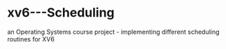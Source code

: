 # xv6---Scheduling
an Operating Systems course project - implementing different scheduling routines for XV6
